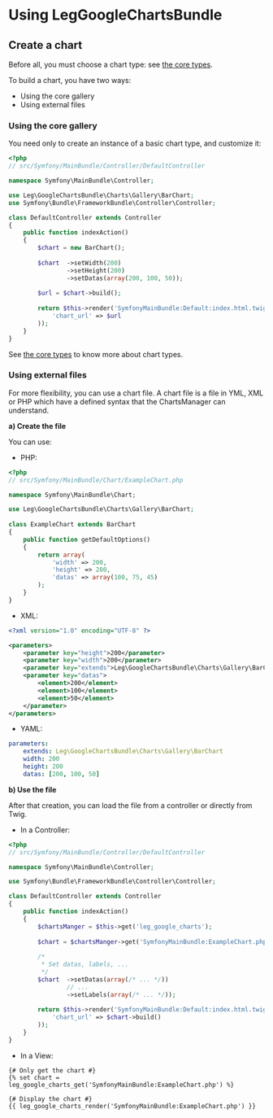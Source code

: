 Using LegGoogleChartsBundle
===========================

## Create a chart

Before all, you must choose a chart type: see [the core types](types.md).

To build a chart, you have two ways:

- Using the core gallery
- Using external files

### Using the core gallery
	
You need only to create an instance of a basic chart type, and
customize it:

``` php
<?php
// src/Symfony/MainBundle/Controller/DefaultController

namespace Symfony\MainBundle\Controller;

use Leg\GoogleChartsBundle\Charts\Gallery\BarChart;
use Symfony\Bundle\FrameworkBundle\Controller\Controller;

class DefaultController extends Controller
{
    public function indexAction()
    {
    	$chart = new BarChart();
    	
    	$chart	->setWidth(200)
		    	->setHeight(200)
		    	->setDatas(array(200, 100, 50));
    	
    	$url = $chart->build();
    	
        return $this->render('SymfonyMainBundle:Default:index.html.twig', array(
        	'chart_url' => $url
        ));
    }
}
```

See [the core types](types.md) to know more about chart types.
	
### Using external files
	
For more flexibility, you can use a chart file. A chart file is
a file in YML, XML or PHP which have a defined syntax that the ChartsManager
can understand.

**a) Create the file**

You can use:

- PHP:
``` php
<?php
// src/Symfony/MainBundle/Chart/ExampleChart.php

namespace Symfony\MainBundle\Chart;

use Leg\GoogleChartsBundle\Charts\Gallery\BarChart;
	
class ExampleChart extends BarChart
{		
	public function getDefaultOptions()
	{
		return array(
			'width' => 200,
			'height' => 200,
			'datas' => array(100, 75, 45)
		);
	}
}
```

- XML:
``` xml
<?xml version="1.0" encoding="UTF-8" ?>

<parameters>
	<parameter key="height">200</parameter>
	<parameter key="width">200</parameter>
	<parameter key="extends">Leg\GoogleChartsBundle\Charts\Gallery\BarChart</parameter>
	<parameter key="datas">
		<element>200</element>
		<element>100</element>
		<element>50</element>
	</parameter>
</parameters>
```

- YAML:
``` yml
parameters:
    extends: Leg\GoogleChartsBundle\Charts\Gallery\BarChart
    width: 200
    height: 200
    datas: [200, 100, 50]
```

**b) Use the file**

After that creation, you can load the file from a controller or directly from Twig.

- In a Controller:
``` php
<?php
// src/Symfony/MainBundle/Controller/DefaultController

namespace Symfony\MainBundle\Controller;

use Symfony\Bundle\FrameworkBundle\Controller\Controller;

class DefaultController extends Controller
{
    public function indexAction()
    {
    	$chartsManger = $this->get('leg_google_charts');
    	
    	$chart = $chartsManger->get('SymfonyMainBundle:ExampleChart.php');
    	
    	/*
    	 * Set datas, labels, ...
    	 */
    	$chart	->setDatas(array(/* ... */))
		    	// ...
		    	->setLabels(array(/* ... */));
    	
        return $this->render('SymfonyMainBundle:Default:index.html.twig', array(
        	'chart_url' => $chart->build()
        ));
    }
}

```

- In a View:
``` twig
{# Only get the chart #}
{% set chart = leg_google_charts_get('SymfonyMainBundle:ExampleChart.php') %}

{# Display the chart #}
{{ leg_google_charts_render('SymfonyMainBundle:ExampleChart.php') }}
```

